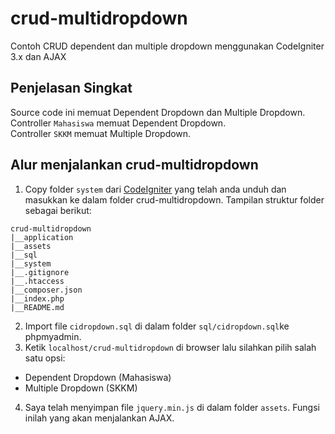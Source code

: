 # crud-multidropdown
Contoh CRUD dependent dan multiple dropdown menggunakan CodeIgniter 3.x dan AJAX

## Penjelasan Singkat
Source code ini memuat Dependent Dropdown dan Multiple Dropdown. <br>
Controller `Mahasiswa` memuat Dependent Dropdown. <br>
Controller `SKKM` memuat Multiple Dropdown. <br>

## Alur menjalankan crud-multidropdown
1. Copy folder `system` dari [CodeIgniter](https://codeigniter.com/download) yang telah anda unduh dan masukkan ke dalam folder crud-multidropdown.
Tampilan struktur folder sebagai berikut:
```
crud-multidropdown
|__application
|__assets
|__sql
|__system
|__.gitignore
|__.htaccess
|__composer.json
|__index.php
|__README.md
```
2. Import file `cidropdown.sql` di dalam folder `sql/cidropdown.sql`ke phpmyadmin.
3. Ketik `localhost/crud-multidropdown` di browser lalu silahkan pilih salah satu opsi:

  * Dependent Dropdown (Mahasiswa)
  * Multiple Dropdown (SKKM)

4. Saya telah menyimpan file `jquery.min.js` di dalam folder `assets`. Fungsi inilah yang akan menjalankan AJAX.

